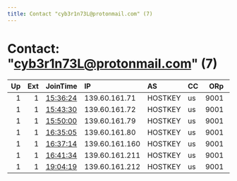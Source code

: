 ```yaml
---
title: Contact "cyb3r1n73L@protonmail.com" (7)
---
```


# Contact: "cyb3r1n73L@protonmail.com" (7)

|   Up |   Ext | JoinTime                                                                                            | IP             | AS      | CC   |   ORp |   Dirp | OS    | Version   | Nickname   |   eFamMembers |
|-----:|------:|:----------------------------------------------------------------------------------------------------|:---------------|:--------|:-----|------:|-------:|:------|:----------|:-----------|--------------:|
|    1 |     1 | [15:36:24](https://metrics.torproject.org/rs.html#details/8CD64A72DD7B8F377EE98E421581A8D4A2D92C99) | 139.60.161.71  | HOSTKEY | us   |  9001 |     80 | Linux | 0.3.4.9   | gear       |             1 |
|    1 |     1 | [15:43:30](https://metrics.torproject.org/rs.html#details/8E1A64CE7C3CC2C7ED01EE47CCB06F74007D658C) | 139.60.161.72  | HOSTKEY | us   |  9001 |     80 | Linux | 0.3.4.9   | plug       |             1 |
|    1 |     1 | [15:50:00](https://metrics.torproject.org/rs.html#details/CD2B5C479FCDFACF733513F5566901EE773E0E0A) | 139.60.161.79  | HOSTKEY | us   |  9001 |     80 | Linux | 0.3.4.9   | beat       |             1 |
|    1 |     1 | [16:35:05](https://metrics.torproject.org/rs.html#details/0795AFB6903B75D8CDF570B783F1C88079C3867C) | 139.60.161.80  | HOSTKEY | us   |  9001 |     80 | Linux | 0.3.4.9   | miner      |             1 |
|    1 |     1 | [16:37:14](https://metrics.torproject.org/rs.html#details/C96CB112F37F0C3D3E125300051A628935779477) | 139.60.161.160 | HOSTKEY | us   |  9001 |     80 | Linux | 0.3.4.9   | cry        |             1 |
|    1 |     1 | [16:41:34](https://metrics.torproject.org/rs.html#details/29F9B04ED30E3BBDD16377A7A0B45FC732B5A24A) | 139.60.161.211 | HOSTKEY | us   |  9001 |     80 | Linux | 0.3.4.9   | node       |             1 |
|    1 |     1 | [19:04:19](https://metrics.torproject.org/rs.html#details/CFF101D185D1C5821314EBD2D75C02190A467E16) | 139.60.161.212 | HOSTKEY | us   |  9001 |     80 | Linux | 0.3.4.9   | bomber     |             1 |
